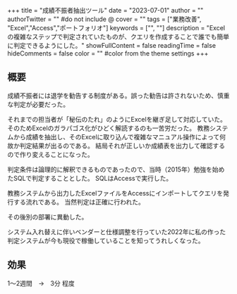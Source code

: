 +++
title = "成績不振者抽出ツール"
date = "2023-07-01"
author = ""
authorTwitter = "" #do not include @
cover = ""
tags = ["業務改善", "Excel","Access","ポートフォリオ"]
keywords = ["", ""]
description = "Excelの複雑なステップで判定されていたものが、クエリを作成することで誰でも簡単に判定できるようにした。"
showFullContent = false
readingTime = false
hideComments = false
color = "" #color from the theme settings
+++
## 概要

成績不振者には退学を勧告する制度がある。誤った勧告は許されないため、慎重な判定が必要だった。

それまでの担当者が「秘伝のたれ」のようにExcelを継ぎ足して対応していた。そのためExcelのガラパゴス化がひどく解読するのも一苦労だった。
教務システムから成績を抽出し、そのExcelに取り込んで複雑なマニュアル操作によって何故か判定結果が出るのである。
結局それが正しいか成績表を出力して確認するので作り変えることになった。

判定条件は論理的に解釈できるものであったので、当時（2015年）勉強を始めたSQLで判定することとした。
SQLはAccessで実行した。

教務システムから出力したExcelファイルをAccessにインポートしてクエリを発行する流れである。
当然判定は正確に行われた。

その後別の部署に異動した。

システム入れ替えに伴いベンダーと仕様調整を行っていた2022年に私の作った判定システムが今も現役で稼働していることを知ってうれしくなった。

## 効果

1～2週間　→　3分 程度
